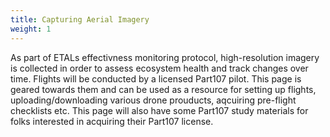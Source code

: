```yaml
---
title: Capturing Aerial Imagery 
weight: 1
---
```


As part of ETALs effectivness monitoring protocol, high-resolution imagery is collected in order to assess ecosystem health and track changes over time. Flights will be conducted by a licensed Part107 pilot. This page is geared towards them and can be used as a resource for setting up flights, uploading/downloading various drone prouducts, aqcuiring pre-flight checklists etc. This page will also have some Part107 study materials for folks interested in acquiring their Part107 license. 